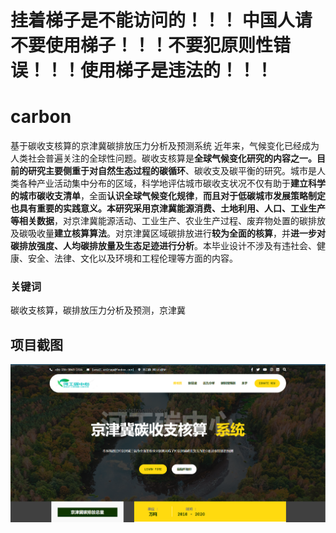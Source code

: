 # 挂着梯子是不能访问的！！！ 中国人请不要使用梯子！！！不要犯原则性错误！！！使用梯子是违法的！！！


# carbon
基于碳收支核算的京津冀碳排放压力分析及预测系统
近年来，气候变化已经成为人类社会普遍关注的全球性问题。碳收支核算是**全球气候变化研究的内容之一。**目前的研究主要侧重于**对自然生态过程的碳循环**、碳收支及碳平衡的研究。城市是人类各种产业活动集中分布的区域，科学地评估城市碳收支状况不仅有助于**建立科学的城市碳收支清单**，全面**认识全球气候变化规律**，**而且对于低碳城市发展策略制定也具有重要的实践意义。**本研究采用**京津冀能源消费、土地利用、人口、工业生产等相关数据**，对京津冀能源活动、工业生产、农业生产过程、废弃物处置的碳排放及碳吸收量**建立核算算法**。对京津冀区域碳排放进行**较为全面的核算**，并**进一步对碳排放强度、人均碳排放量及生态足迹进行分析**。本毕业设计不涉及有违社会、健康、安全、法律、文化以及环境和工程伦理等方面的内容。
### 关键词
碳收支核算，碳排放压力分析及预测，京津冀
## 项目截图
![img.png](img.png)

